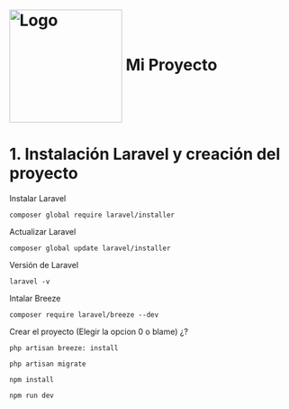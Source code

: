 ﻿<h1>
  <img src="https://ejemplo.com/logo.png" alt="Logo" style="vertical-align: middle; 
  width: 200px; height: 200px;">
  Mi Proyecto
</h1>


# 1. Instalación Laravel y creación del proyecto

Instalar Laravel
```
composer global require laravel/installer
```

Actualizar Laravel
```
composer global update laravel/installer
```

Versión de Laravel
```
laravel -v
```

Intalar Breeze
```
composer require laravel/breeze --dev
```

Crear el proyecto (Elegir la opcion 0 o blame) ¿?
```
php artisan breeze: install
```
```
php artisan migrate
```
```
npm install
```
```
npm run dev
```

